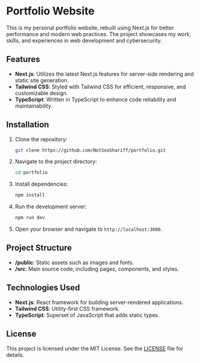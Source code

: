 # Portfolio Website

This is my personal portfolio website, rebuilt using Next.js for better performance and modern web practices. The project showcases my work, skills, and experiences in web development and cybersecurity.

## Features

- **Next.js**: Utilizes the latest Next.js features for server-side rendering and static site generation.
- **Tailwind CSS**: Styled with Tailwind CSS for efficient, responsive, and customizable design.
- **TypeScript**: Written in TypeScript to enhance code reliability and maintainability.

## Installation

1. Clone the repository:
   ```bash
   git clone https://github.com/NotSooShariff/portfolio.git
   ```
2. Navigate to the project directory:
   ```bash
   cd portfolio
   ```
3. Install dependencies:
   ```bash
   npm install
   ```
4. Run the development server:
   ```bash
   npm run dev
   ```
5. Open your browser and navigate to `http://localhost:3000`.

## Project Structure

- **/public**: Static assets such as images and fonts.
- **/src**: Main source code, including pages, components, and styles.

## Technologies Used

- **Next.js**: React framework for building server-rendered applications.
- **Tailwind CSS**: Utility-first CSS framework.
- **TypeScript**: Superset of JavaScript that adds static types.

## License

This project is licensed under the MIT License. See the [LICENSE](LICENSE) file for details.
